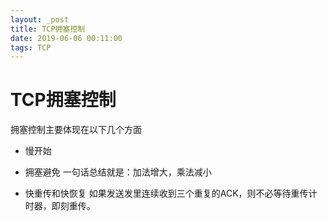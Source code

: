 ```yaml
---
layout: _post
title: TCP拥塞控制
date: 2019-06-06 00:11:00
tags: TCP
---
```


# TCP拥塞控制
拥塞控制主要体现在以下几个方面
* 慢开始

* 拥塞避免
一句话总结就是：加法增大，乘法减小
* 快重传和快恢复
如果发送发里连续收到三个重复的ACK，则不必等待重传计时器，即刻重传。